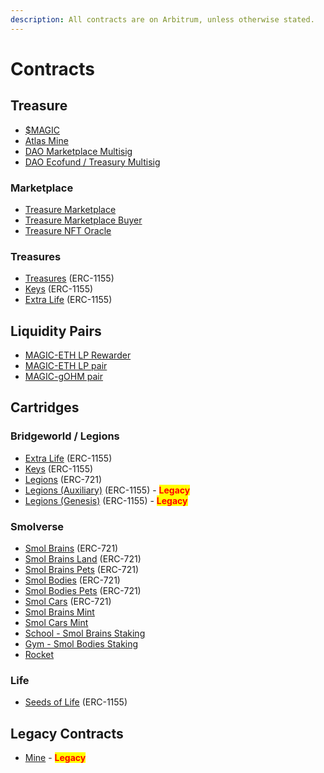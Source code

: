 ```yaml
---
description: All contracts are on Arbitrum, unless otherwise stated.
---
```


# Contracts

## Treasure

* [$MAGIC](https://arbiscan.io/token/0x539bdE0d7Dbd336b79148AA742883198BBF60342)
* [Atlas Mine](https://arbiscan.io/address/0xa0a89db1c899c49f98e6326b764bafcf167fc2ce)
* [DAO Marketplace Multisig](https://arbiscan.io/address/0xDb6Ab450178bAbCf0e467c1F3B436050d907E233)&#x20;
* [DAO Ecofund / Treasury Multisig](https://arbiscan.io/address/0x482729215AAF99B3199E41125865821ed5A4978a)

### Marketplace

* [Treasure Marketplace](https://arbiscan.io/address/0x2e3b85f85628301a0bce300dee3a6b04195a15ee#code)
* [Treasure Marketplace Buyer](https://arbiscan.io/address/0x812cda2181ed7c45a35a691e0c85e231d218e273)
* [Treasure NFT Oracle](https://arbiscan.io/address/0xb40bc8bf5f4df00b0b32c56e8d3ecd802656cce4)

### Treasures

* [Treasures](https://arbiscan.io/address/0xEBba467eCB6b21239178033189CeAE27CA12EaDf#code) (ERC-1155)
* [Keys](https://arbiscan.io/address/0xf0a35ba261ece4fc12870e5b7b9e7790202ef9b5) (ERC-1155)
* [Extra Life](https://arbiscan.io/address/0x21e1969884d477afd2afd4ad668864a0eebd644c) (ERC-1155)

## Liquidity Pairs

* [MAGIC-ETH LP Rewarder](https://arbiscan.io/address/0x73EB8b2b235F7957f830ea66ABE433D9EED9f0E3)&#x20;
* [MAGIC-ETH LP pair](https://arbiscan.io/address/0xb7e50106a5bd3cf21af210a755f9c8740890a8c9)
* [MAGIC-gOHM pair](https://arbiscan.io/address/0xac75a1a0c4933e6537eafb6af3d402f82a459389)

## Cartridges

### Bridgeworld / Legions

* [Extra Life](https://arbiscan.io/address/0x21e1969884D477afD2Afd4Ad668864a0EebD644c#code) (ERC-1155)
* [Keys](https://arbiscan.io/address/0xf0a35bA261ECE4FC12870e5B7b9E7790202EF9B5#code) (ERC-1155)
* [Legions](https://arbiscan.io/address/0xfE8c1ac365bA6780AEc5a985D989b327C27670A1) (ERC-721)
* [Legions (Auxiliary)](https://arbiscan.io/address/0x658365026D06F00965B5bb570727100E821e6508) (ERC-1155) - <mark style="color:red;">**Legacy**</mark>
* [Legions (Genesis)](https://arbiscan.io/address/0xE83c0200E93Cb1496054e387BDdaE590C07f0194#code) (ERC-1155) - <mark style="color:red;">**Legacy**</mark>

### Smolverse

* [Smol Brains](https://arbiscan.io/address/0x6325439389e0797ab35752b4f43a14c004f22a9c#code) (ERC-721)
* [Smol Brains Land](https://arbiscan.io/address/0xd666d1cc3102cd03e07794a61e5f4333b4239f53#code) (ERC-721)
* [Smol Brains Pets](https://arbiscan.io/address/0xF6Cc57C45CE730496b4d3Df36b9A4E4C3a1B9754) (ERC-721)
* [Smol Bodies](https://arbiscan.io/address/0x17dacad7975960833f374622fad08b90ed67d1b5) (ERC-721)
* [Smol Bodies Pets](https://arbiscan.io/address/0xAe0d0C4Cc3335FD49402781E406ADF3f02D41bcA) (ERC-721)
* [Smol Cars](https://arbiscan.io/address/0xb16966dad2b5a5282b99846b23dcdf8c47b6132c#code) (ERC-721)
* [Smol Brains Mint](https://arbiscan.io/address/0xb986c968a8e64e29fb33c310a7b04ccb83bb7427#code)
* [Smol Cars Mint](https://arbiscan.io/address/0xd414aba77365a1cbc90d3ea8c0e33c1ab5346c9f#code)
* [School - Smol Brains Staking](https://arbiscan.io/address/0x602e50ed10a90d324b35930ec0f8e5d3b28cd509#code)
* [Gym - Smol Bodies Staking](https://arbiscan.io/address/0x66299ecc614b7a1920922bba7527819c841174bd)
* [Rocket](https://arbiscan.io/address/0x8957a18a77451d762de204b61ea4f858bb3bed4d)

### Life

* [Seeds of Life](https://arbiscan.io/address/0x3956C81A51FeAed98d7A678d53F44b9166c8ed66#code) (ERC-1155)

## Legacy Contracts

* [Mine](https://arbiscan.io/address/0xdf19f1216aa406df8bc585246bee7d96933f285f#code) - <mark style="color:red;">**Legacy**</mark>
